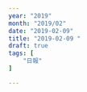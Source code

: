 ```yaml
---
year: "2019"
month: "2019/02"
date: "2019-02-09"
title: "2019-02-09 "
draft: true
tags: [
    "日報"
]

---
```


